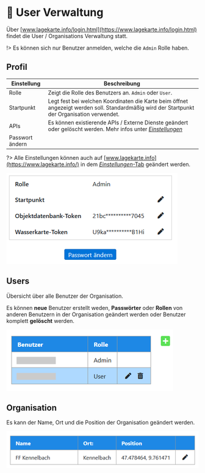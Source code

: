 # 🔑 User Verwaltung

Über [www.lagekarte.info/login.html](https://www.lagekarte.info/login.html) findet die User / Organisations Verwaltung statt.

!> Es können sich nur Benutzer anmelden, welche die `Admin` Rolle haben.

## Profil

| Einstellung     | Beschreibung                                                                                                                                                  |
|-----------------|---------------------------------------------------------------------------------------------------------------------------------------------------------------|
| Rolle           | Zeigt die Rolle des Benutzers an. `Admin` oder `User`.                                                                                                        |
| Startpunkt      | Legt fest bei welchen Koordinaten die Karte beim öffnet angezeigt werden soll. Standardmäßig wird der Startpunkt der Organisation verwendet.                  |
| APIs            | Es können existierende APIs / Externe Dienste geändert oder gelöscht werden. Mehr infos unter [*Einstellungen*](sidebar/settings.md#🔑-apis--externe-dienste) |
| Passwort ändern |                                                                                                                                                               |

?> Alle Einstellungen können auch auf [www.lagekarte.info](https://www.lagekarte.info/) in dem [*Einstellungen*-Tab](sidebar/settings.md) geändert werden.


![](assets/img/user-management-profil-container.png)


## Users

Übersicht über alle Benutzer der Organisation.

Es können **neue** Benutzer erstellt weden, **Passwörter** oder **Rollen** von anderen Benutzern in der Organisation geändert werden oder Benutzer komplett **gelöscht** werden.

![](assets/img/user-management-users-container.png)

## Organisation

Es kann der Name, Ort und die Position der Organisation geändert werden.

![](assets/img/user-management-organisation-container.png)